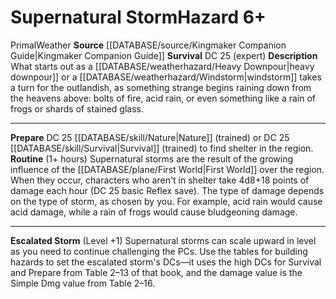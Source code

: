 ﻿---
hazard_type: Weather
id: '8'
level: '6'
name: Supernatural Storm
rarity: Common
source: '[[DATABASE/source/Kingmaker Companion Guide|Kingmaker Companion Guide]]'
trait:
- '[[DATABASE/trait/Primal|Primal]]'
- '[[DATABASE/trait/Weather|Weather]]'
type: Weather Hazard

---
# Supernatural Storm<span class="item-type">Hazard 6+</span>

<span class="item-trait">Primal</span><span class="item-trait">Weather</span>
**Source** [[DATABASE/source/Kingmaker Companion Guide|Kingmaker Companion Guide]]
**Survival** DC 25 (expert)
**Description** What starts out as a [[DATABASE/weatherhazard/Heavy Downpour|heavy downpour]] or a [[DATABASE/weatherhazard/Windstorm|windstorm]] takes a turn for the outlandish, as something strange begins raining down from the heavens above: bolts of fire, acid rain, or even something like a rain of frogs or shards of stained glass.

---
**Prepare** DC 25 [[DATABASE/skill/Nature|Nature]] (trained) or DC 25 [[DATABASE/skill/Survival|Survival]] (trained) to find shelter in the region.
**Routine** (1+ hours) Supernatural storms are the result of the growing influence of the [[DATABASE/plane/First World|First World]] over the region. When they occur, characters who aren't in shelter take 4d8+18 points of damage each hour (DC 25 basic Reflex save). The type of damage depends on the type of storm, as chosen by you. For example, acid rain would cause acid damage, while a rain of frogs would cause bludgeoning damage.

---
**Escalated Storm** (Level +1) Supernatural storms can scale upward in level as you need to continue challenging the PCs. Use the tables for building hazards to set the escalated storm's DCs—it uses the high DCs for Survival and Prepare from Table 2–13 of that book, and the damage value is the Simple Dmg value from Table 2–16.